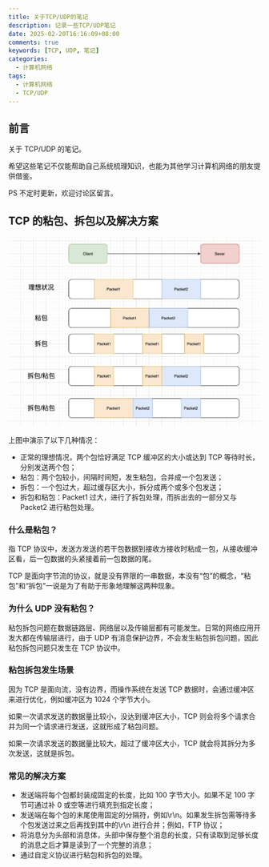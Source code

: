 ```yaml
---
title: 关于TCP/UDP的笔记
description: 记录一些TCP/UDP笔记
date: 2025-02-20T16:16:09+08:00
comments: true
keywords: [TCP, UDP, 笔记]
categories:
  - 计算机网络
tags:
  - 计算机网络
  - TCP/UDP
---
```


## 前言

关于 TCP/UDP 的笔记。

希望这些笔记不仅能帮助自己系统梳理知识，也能为其他学习计算机网络的朋友提供借鉴。

PS 不定时更新，欢迎讨论区留言。

## TCP 的粘包、拆包以及解决方案

![粘包拆包](粘包拆包.jpeg)

上图中演示了以下几种情况：

- 正常的理想情况，两个包恰好满足 TCP 缓冲区的大小或达到 TCP 等待时长，分别发送两个包；
- 粘包：两个包较小，间隔时间短，发生粘包，合并成一个包发送；
- 拆包：一个包过大，超过缓存区大小，拆分成两个或多个包发送；
- 拆包和粘包：Packet1 过大，进行了拆包处理，而拆出去的一部分又与 Packet2 进行粘包处理。

### 什么是粘包？

指 TCP 协议中，发送方发送的若干包数据到接收方接收时粘成一包，从接收缓冲区看，后一包数据的头紧接着前一包数据的尾。

TCP 是面向字节流的协议，就是没有界限的一串数据，本没有“包”的概念，“粘包”和“拆包”一说是为了有助于形象地理解这两种现象。

### 为什么 UDP 没有粘包？

粘包拆包问题在数据链路层、网络层以及传输层都有可能发生。日常的网络应用开发大都在传输层进行，由于 UDP 有消息保护边界，不会发生粘包拆包问题，因此粘包拆包问题只发生在 TCP 协议中。

### 粘包拆包发生场景

因为 TCP 是面向流，没有边界，而操作系统在发送 TCP 数据时，会通过缓冲区来进行优化，例如缓冲区为 1024 个字节大小。

如果一次请求发送的数据量比较小，没达到缓冲区大小，TCP 则会将多个请求合并为同一个请求进行发送，这就形成了粘包问题。

如果一次请求发送的数据量比较大，超过了缓冲区大小，TCP 就会将其拆分为多次发送，这就是拆包。

### 常见的解决方案

- 发送端将每个包都封装成固定的长度，比如 100 字节大小。如果不足 100 字节可通过补 0 或空等进行填充到指定长度；
- 发送端在每个包的末尾使用固定的分隔符，例如\r\n。如果发生拆包需等待多个包发送过来之后再找到其中的\r\n 进行合并；例如，FTP 协议；
- 将消息分为头部和消息体，头部中保存整个消息的长度，只有读取到足够长度的消息之后才算是读到了一个完整的消息；
- 通过自定义协议进行粘包和拆包的处理。
